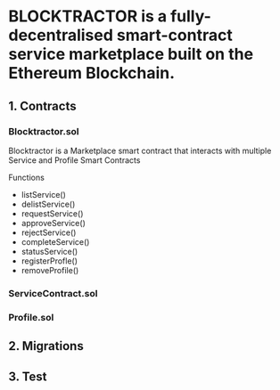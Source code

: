 # BLOCKTRACTOR is a fully-decentralised smart-contract service marketplace built on the Ethereum Blockchain.

## 1. Contracts

### Blocktractor.sol

Blocktractor is a Marketplace smart contract that interacts with multiple Service and Profile Smart Contracts

Functions

- listService()
- delistService()
- requestService()
- approveService()
- rejectService()
- completeService()
- statusService()
- registerProfle()
- removeProfile()

### ServiceContract.sol

### Profile.sol

## 2. Migrations

## 3. Test
